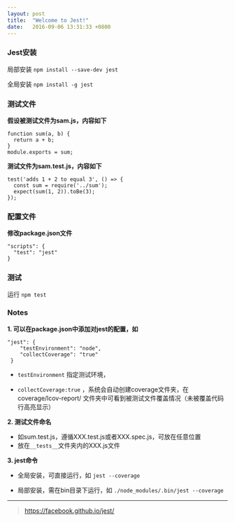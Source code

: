```yaml
---
layout: post
title:  "Welcome to Jest!"
date:   2016-09-06 13:31:33 +0800
---
```

### Jest安装
局部安装
`npm install --save-dev jest` 

全局安装 
`npm install -g jest`

### 测试文件
**假设被测试文件为sam.js，内容如下**

```
function sum(a, b) {
  return a + b;
}
module.exports = sum;
```

**测试文件为sam.test.js，内容如下**

```
test('adds 1 + 2 to equal 3', () => {
  const sum = require('../sum');
  expect(sum(1, 2)).toBe(3);
});
```
### 配置文件

**修改package.json文件**

```
"scripts": {
  "test": "jest"
}
```
### 测试

运行 `npm test`

### Notes

**1. 可以在package.json中添加对jest的配置，如**

```
"jest": {
    "testEnvironment": "node",
    "collectCoverage": "true"
 }
``` 
* `testEnvironment` 指定测试环境，

* `collectCoverage:true` ，系统会自动创建coverage文件夹，在coverage/lcov-report/ 文件夹中可看到被测试文件覆盖情况（未被覆盖代码行高亮显示）

**2. 测试文件命名**
* 如sum.test.js，遵循XXX.test.js或者XXX.spec.js，可放在任意位置
* 放在`__tests__`文件夹内的XXX.js文件

**3. jest命令**
* 全局安装，可直接运行，如 `jest --coverage`

* 局部安装，需在bin目录下运行，如 `./node_modules/.bin/jest --coverage`

***
> https://facebook.github.io/jest/

